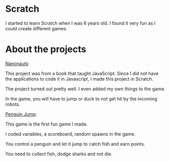 # Scratch
I started to learn Scratch when I was 6 years old.
I found it very fun as I could create different games.

# About the projects
[Nanonauts](https://scratch.mit.edu/projects/120165718/):

This project was from a book that taught JavaScript.
Since I did not have the applications to code it in Javascript, I made this project in Scratch.

The project turned out pretty well.
I even added my own things to the game.

In the game, you will have to jump or duck to not get hit by the incoming robots.

[Penguin Jump](https://scratch.mit.edu/projects/120165718/):

This game is the first fun game I made.

I coded variables, a scoreboard, random spawns in the game.

You control a penguin and let it jump to catch fish and earn points.

You need to collect fish, dodge sharks and not die.
